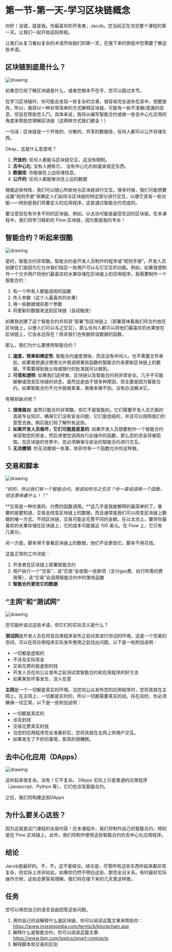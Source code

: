 # 第一节-第一天-学习区块链概念

你好！没错，就是我。你最喜欢的开发者，Jacob。您当前正在浏览整个课程的第一天。让我们一起开始这段旅程。

让我们从复习看似复杂的术语开始我们的第一天，在接下来的旅程中您需要了解这些术语。

## 区块链到底是什么？

![drawing](https://github.com/emerald-dao/beginner-cadence-course/raw/main/images/blockchain.png)

如果您已经了解区块链是什么，或者您根本不在乎，您可以跳过本节。

在学习区块链时，你可能会发现一些复杂的文章。很容易完全迷失在其中，想要放弃。所以，我将以一种非常简单的方式解释区块链，可能有一些不准确/遗漏的信息，但旨在帮助您入门。具体来说，我将从编写智能合约或做一些去中心化应用的角度来帮助您理解区块链（这两种方式我们都会！）

一句话：区块链是一个开放的、分散的、共享的数据库，任何人都可以公开存储东西。

Okay，这是什么意思呢？

1. **开放的**: 任何人都能与区块链交互，这没有限制。
2. **去中心化**: 没有人拥有它。 没有中心化的权威来规定东西。
3. **数据库**: 你能够在上边存储信息。
4. **公开的**: 任何人都能够浏览上边的数据

根据这些特性，我们可以随心所欲地与区块链进行交互。很多时候，我们可能想要设置“规则手册”来确定人们如何与区块链的特定部分进行交互，以便它具有一些功能——特别是我们将要定义的应用程序。这是通过智能合约完成的。

要注意现在有许多不同的区块链。例如，以太坊可能是最受欢迎的区块链。在本课程中，我们将学习精彩的 Flow 区块链，因为那是我的专长！

## 智能合约？听起来很酷

![drawing](https://github.com/emerald-dao/beginner-cadence-course/raw/main/images/smart%20contract.png)

是的，智能合约非常酷。智能合约是开发人员制作的程序或“规则手册”。开发人员创建它们是因为它允许我们指定一些用户可以与它交互的功能。例如，如果我想制作一个允许用户将他们最喜欢的水果存储在区块链上的应用程序，我需要制作一个智能合约：

1. 有一个所有人都能调用的函数
2. 传入参数（这个人最喜欢的水果）
3. 用一些数据储存那个参数
4. 将更新的数据发送到区块链（自动触发）

如果我创建了这个智能合约并将其“部署”到区块链上（部署意味着我们将合约放在区块链上，以便人们可以与之交互），那么任何人都可以将他们最喜欢的水果放在区块链上，它会永远存在！除非我们也有删除该数据的函数。

那么，我们为什么要使用智能合约？

1. **速度，效率和确定性**: 智能合约速度很快，而且没有中间人。也不需要文件审批。如果我想通过使用允许我调用某些函数的智能合约来更新区块链上的数据，不需要得到我父母或银行的批准就可以做到。
2. **可信和透明**: 如果我们这样做，区块链以及智能合约将非常安全。几乎不可能破解或改变区块链的状态，虽然这是由于很多种原因，但主要是因为智能合约。如果智能合约不允许我做某事，我根本做不到。没有办法解决它。

有哪些缺点呢？

1. **很难做对**: 虽然只能合约非常酷，但它不是智能的。它们需要开发人员方面的高级专业知识，确保它们没有安全问题，它们是低级的，并且可以按照我们的意愿去做。稍后我们将了解所有这些。
2. **如果开发人员做坏，它们可能是恶意的**: 如果开发人员想要制作一个智能合约来窃取您的资金，然后诱使您调用执行此操作的函数，那么您的资金将被窃取。在区块链的世界中，您必须确保与安全的智能合约进行交互。
3. **无法撤销**: 你无法撤销一些事，除非你有一个函数允许你这样做。

## 交易和脚本

![drawing](https://github.com/emerald-dao/beginner-cadence-course/raw/main/images/transaction.jpeg)

*“好的，所以我们有一个智能合约。我该如何与之交互？你一直说调用一个函数，但这意味着什么！？”*

**交易是一种优美的、付费的函数调用。**这几乎是我能解释的最简单的了。重要的是要知道，交易会改变区块链上的数据，而且通常是我们可以改变区块链上数据的唯一方式。不同区块链，交易可能会花费不同的金额。在以太坊上，要将你最喜欢的水果存储在区块链上，它的成本可能接近 100 美元。在 Flow 上，它只有几美分。

另一方面，脚本用于查看区块链上的数据，他们不会更改它。脚本不用花钱。

这是正常的工作流程：

1. 开发者在区块链上部署智能合约
2. 用户执行一个“交易”，该“交易”会收取一些款项（支付gas费、执行所需的费用等），该“交易”会调用智能合约中的某些函数
3. **智能合约更改它的数据**

## “主网”和“测试网”

![drawing](https://github.com/emerald-dao/beginner-cadence-course/raw/main/images/tvm.PNG)

您可能听说过这些术语，但它们的实际含义是什么？

**测试网**是开发人员在将其应用程序发布之前对其进行测试的环境。这是一个完美的空间，可以在将应用程序实际发布使用之前找出问题。以下是一些附加说明：

- 一切都是虚假的
- 不涉及实际资金
- 交易花费的是虚假的钱
- 开发人员在向公众发布之前测试其智能合约和应用程序的好方法
- 如果某些坏事发生，没人在意

**主网**是一个一切都是真实的环境。当您向公众发布您的应用程序时，您将其放在主网上。在主网上，一切都是实时的，所以一切都需要真实的钱，存在风险，你必须确保一切正常。以下是一些附加说明：

- 一切都是真实的
- 涉及到钱
- 交易花费真实的钱
- 当您的应用程序完全准备好后，您将其放在主网上供用户交互。
- 如果发生了不好的事情，那真的很糟糕。

## 去中心化应用（DApps）

![drawing](https://github.com/emerald-dao/beginner-cadence-course/raw/main/images/dapps.jpeg)

这听起来很复杂。没有！它不复杂。 DApps 实际上只是普通的应用程序（Javascript、Python 等），它们也涉及智能合约。

之后，我们将构建这些DApps

## 为什么要关心这些？

因为这就是这门课程的全部内容！在本课程中，我们将制作自己的智能合约，特别是在 Flow 区块链上。此外，我们将制作使用这些智能合约的去中心化应用程序。

## 结论

Jacob是最好的。不，不。这不是结论。结论是，尽管所有这些东西听起来都非常复杂，但实际上并非如此。如果你仍然不明白这些，那完全没关系。有时最好实际操作示例，这些会更容易理解。我们将在接下来的几天里这样做。

## 任务

您可以用您自己的语言自由回答这些问题。

1. 用你自己的话解释什么是区块链。你可以阅读这篇文章来帮助你：https://www.investopedia.com/terms/b/blockchain.asp
2. 解释什么是智能合约，你可以阅读这篇文章: https://www.ibm.com/topics/smart-contracts
3. 解释脚本和交易的区别
